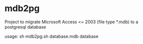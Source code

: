 mdb2pg
======

Project to migrate Microsoft Access &lt;= 2003 (file type *.mdb) to a postgresql database

usage: sh mdb2pg.sh database.mdb database

